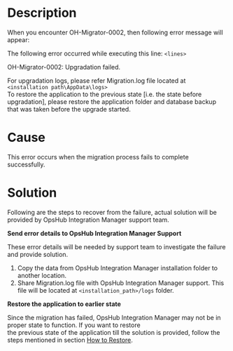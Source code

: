 # Description

When you encounter OH-Migrator-0002, then following error message will appear:

The following error occurred while executing this line: `<lines>`

OH-Migrator-0002: Upgradation failed.

For upgradation logs, please refer Migration.log file located at `<installation path\AppData\logs>`  
To restore the application to the previous state [i.e. the state before upgradation], please restore the application folder and database backup that was taken before the upgrade started.

# Cause

This error occurs when the migration process fails to complete successfully.

# Solution

Following are the steps to recover from the failure, actual solution will be provided by OpsHub Integration Manager support team.

**Send error details to OpsHub Integration Manager Support**

These error details will be needed by support team to investigate the failure and provide solution.

1. Copy the data from OpsHub Integration Manager installation folder to another location.  
2. Share Migration.log file with OpsHub Integration Manager support. This file will be located at `<installation_path>/logs` folder.

**Restore the application to earlier state**

Since the migration has failed, OpsHub Integration Manager may not be in proper state to function. If you want to restore  
the previous state of the application till the solution is provided, follow the steps mentioned in section [How to Restore](../manage/upgrade/taking-application-backup.md#how-to-restore).
